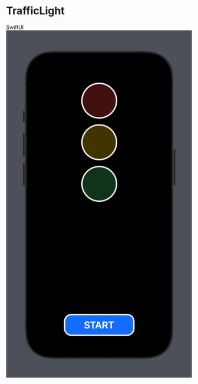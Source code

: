 # TrafficLight
SwiftUI
![TrafficLight](https://github.com/ironrexdev/TrafficLight/blob/main/TrafficLight.gif)
